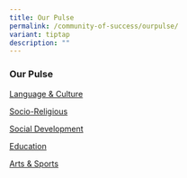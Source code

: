 ```yaml
---
title: Our Pulse
permalink: /community-of-success/ourpulse/
variant: tiptap
description: ""
---
```

<h3><strong>Our Pulse</strong></h3><p><a href="https://staging-mci-m3.netlify.app/community-of-success/language-and-culture/" class="project-link no-pdf-icon" rel="noopener noreferrer nofollow" target="_blank">Language &amp; Culture</a></p><p><a href="https://staging-mci-m3.netlify.app/community-of-success/socio-religious/" class="project-link no-pdf-icon" rel="noopener noreferrer nofollow" target="_blank">Socio-Religious</a></p><p><a href="https://staging-mci-m3.netlify.app/community-of-success/social-development/" class="project-link no-pdf-icon" rel="noopener noreferrer nofollow" target="_blank">Social Development</a></p><p><a href="https://staging-mci-m3.netlify.app/community-of-success/education/" class="project-link no-pdf-icon" rel="noopener noreferrer nofollow" target="_blank">Education</a></p><p><a href="https://staging-mci-m3.netlify.app/community-of-success/arts-and-sports/" class="project-link no-pdf-icon" rel="noopener noreferrer nofollow" target="_blank">Arts &amp; Sports</a></p>